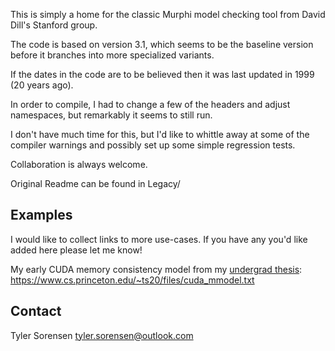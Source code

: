 This is simply a home for the classic Murphi model checking tool from David Dill's Stanford group.

The code is based on version 3.1, which seems to be the baseline version before it branches into more specialized variants.

If the dates in the code are to be believed then it was last updated in 1999 (20 years ago).

In order to compile, I had to change a few of the headers and adjust namespaces, but remarkably it seems to still run.

I don't have much time for this, but I'd like to whittle away at some of the compiler warnings and possibly set up some simple regression tests.

Collaboration is always welcome.

Original Readme can be found in Legacy/

## Examples

I would like to collect links to more use-cases. If you have any you'd like added here please let me know!

My early CUDA memory consistency model from my [undergrad thesis](https://www.cs.princeton.edu/~ts20/files/bsthesis.pdf):
https://www.cs.princeton.edu/~ts20/files/cuda_mmodel.txt

## Contact

Tyler Sorensen
tyler.sorensen@outlook.com